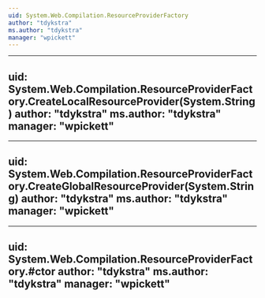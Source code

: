 ```yaml
---
uid: System.Web.Compilation.ResourceProviderFactory
author: "tdykstra"
ms.author: "tdykstra"
manager: "wpickett"
---
```


---
uid: System.Web.Compilation.ResourceProviderFactory.CreateLocalResourceProvider(System.String)
author: "tdykstra"
ms.author: "tdykstra"
manager: "wpickett"
---

---
uid: System.Web.Compilation.ResourceProviderFactory.CreateGlobalResourceProvider(System.String)
author: "tdykstra"
ms.author: "tdykstra"
manager: "wpickett"
---

---
uid: System.Web.Compilation.ResourceProviderFactory.#ctor
author: "tdykstra"
ms.author: "tdykstra"
manager: "wpickett"
---
